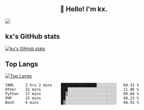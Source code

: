 <h2 align="center">👋 Hello! I'm kx.</h2>

<img align="center" src="https://github.com/kxshu/kxshu/actions/workflows/blank.yml/badge.svg" />

<!--
**kxshu/kxshu** is a ✨ _special_ ✨ repository because its `README.md` (this file) appears on your GitHub profile.

Here are some ideas to get you started:

- 🔭 I’m currently working on ...
- 🌱 I’m currently learning ...
- 👯 I’m looking to collaborate on ...
- 🤔 I’m looking for help with ...
- 💬 Ask me about ...
- 📫 How to reach me: ...
- 😄 Pronouns: ...
- ⚡ Fun fact: ...
-->


## kx's GitHub stats

[![kx's GitHub stats](https://github-readme-stats.vercel.app/api?username=kxshu&show_icons=true)](https://github.com/kxshu/kxshu)

## Top Langs

[![Top Langs](https://github-readme-stats.vercel.app/api/top-langs/?username=kxshu&layout=compact)](https://github.com/kxshu/kxshu)




<!--START_SECTION:waka-->
```text
YAML     2 hrs 2 mins    ████████████████░░░░░░░░░   64.31 % 
Other    22 mins         ███░░░░░░░░░░░░░░░░░░░░░░   11.96 % 
Python   17 mins         ██▒░░░░░░░░░░░░░░░░░░░░░░   09.04 % 
PHP      15 mins         ██░░░░░░░░░░░░░░░░░░░░░░░   08.23 % 
Bash     9 mins          █▒░░░░░░░░░░░░░░░░░░░░░░░   04.91 % 
```
<!--END_SECTION:waka-->
